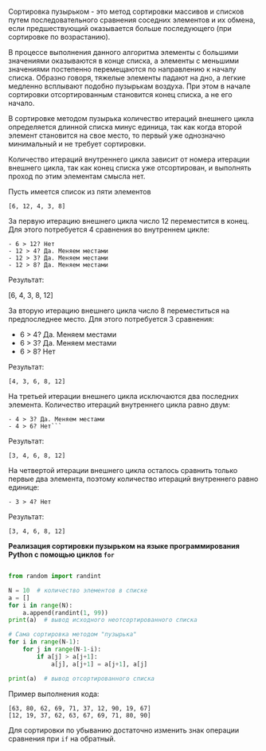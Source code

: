 
Сортировка пузырьком - это метод сортировки массивов и списков путем последовательного сравнения соседних элементов и их обмена, если предшествующий оказывается больше последующего (при сортировке по возрастанию).

В процессе выполнения данного алгоритма элементы с большими значениями оказываются в конце списка, а элементы с меньшими значениями постепенно перемещаются по направлению к началу списка. Образно говоря, тяжелые элементы падают на дно, а легкие медленно всплывают подобно пузырькам воздуха. При этом в начале сортировки отсортированным становится конец списка, а не его начало.

В сортировке методом пузырька количество итераций внешнего цикла определяется длинной списка минус единица, так как когда второй элемент становится на свое место, то первый уже однозначно минимальный и не требует сортировки.

Количество итераций внутреннего цикла зависит от номера итерации внешнего цикла, так как конец списка уже отсортирован, и выполнять проход по этим элементам смысла нет.

Пусть имеется список из пяти элементов

```
[6, 12, 4, 3, 8]
```

За первую итерацию внешнего цикла число 12 переместится в конец. Для этого потребуется 4 сравнения во внутреннем цикле:

```
- 6 > 12? Нет
- 12 > 4? Да. Меняем местами
- 12 > 3? Да. Меняем местами
- 12 > 8? Да. Меняем местами
```

Результат: 

[6, 4, 3, 8, 12]

За вторую итерацию внешнего цикла число 8 переместиться на предпоследнее место. Для этого потребуется 3 сравнения:

- 6 > 4? Да. Меняем местами
- 6 > 3? Да. Меняем местами
- 6 > 8? Нет

Результат: 

```
[4, 3, 6, 8, 12]
```

На третьей итерации внешнего цикла исключаются два последних элемента. Количество итераций внутреннего цикла равно двум:

```
- 4 > 3? Да. Меняем местами
- 4 > 6? Нет```
```

Результат: 

```
[3, 4, 6, 8, 12]
```

На четвертой итерации внешнего цикла осталось сравнить только первые два элемента, поэтому количество итераций внутреннего равно единице:

```
- 3 > 4? Нет
```

Результат: 

```
[3, 4, 6, 8, 12]
```

**Реализация сортировки пузырьком на языке программирования Python с помощью циклов `for`**

```python

from random import randint

N = 10  # количество элементов в списке
a = []
for i in range(N):
    a.append(randint(1, 99))
print(a)  # вывод исходного неотсортированного списка

# Сама сортировка методом "пузырька"
for i in range(N-1):
    for j in range(N-1-i):
        if a[j] > a[j+1]:
            a[j], a[j+1] = a[j+1], a[j]

print(a)  # вывод отсортированного списка

```

Пример выполнения кода:

```
[63, 80, 62, 69, 71, 37, 12, 90, 19, 67]
[12, 19, 37, 62, 63, 67, 69, 71, 80, 90]
```

Для сортировки по убыванию достаточно изменить знак операции сравнения при `if` на обратный.